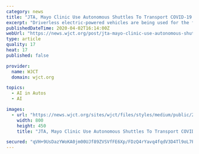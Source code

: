 ```yaml
---
category: news
title: "JTA, Mayo Clinic Use Autonomous Shuttles To Transport COVID-19 Tests In Jacksonville"
excerpt: "Driverless electric-powered vehicles are being used for the first time in the ... traffic and Mayo Clinic staff and are being closely monitored from a mobile command center. “Using artificial intelligence enables us to protect staff from exposure to this contagious virus by using cutting edge autonomous vehicle technology, and frees up ..."
publishedDateTime: 2020-04-02T16:14:00Z
webUrl: "https://news.wjct.org/post/jta-mayo-clinic-use-autonomous-shuttles-transport-covid-19-tests-jacksonville"
type: article
quality: 17
heat: 17
published: false

provider:
  name: WJCT
  domain: wjct.org

topics:
  - AI in Autos
  - AI

images:
  - url: "https://news.wjct.org/sites/wjct/files/styles/medium/public/202004/3951192_0017_0.jpg"
    width: 800
    height: 450
    title: "JTA, Mayo Clinic Use Autonomous Shuttles To Transport COVID-19 Tests In Jacksonville"

secured: "qVH+9UsDazYWoKA0jm00UJf89ZVSVfFE6Xp/FDzQ4rYavq4fqdV3D4Tl9oL7PDjpmvo3NTwO+1lgxEhG0LEYn4sCw2qvigqXXlK1pFjSPnDBiodlNNMEGUKIB4qAysSQF0uDzQZcL0a9ga783bPxgc7xepaQxjWY51jD7Io30Oii5NAmQXBrBEPR/2qO0pQlqGRPhWwJ2C124Ptx9dumPf+WzmBWZSqvL9EhTlk2kzXugBxAfxY3EJsIbOAJdua4ZVzb+c+hfz1Lujqq/hrfoKXFyy+YKVp47fORdPq7uAminJKcYI9pV50W5ClhIWMq;qngYQQjSLAbQv/Kd4V/bBg=="
---
```


